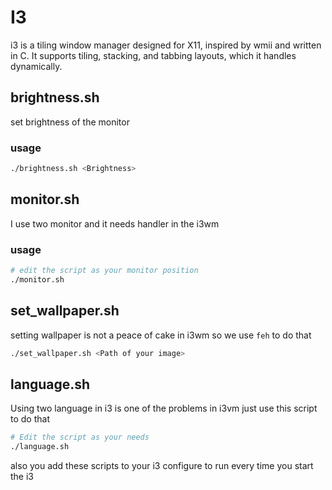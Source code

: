 # I3
i3 is a tiling window manager designed for X11, inspired by wmii and written in C. It supports tiling, stacking, and tabbing layouts, which it handles dynamically.
## brightness.sh
set brightness of the monitor
### usage
````bash
./brightness.sh <Brightness>
````
## monitor.sh
I use two monitor and it needs handler in the i3wm
### usage
````bash
# edit the script as your monitor position
./monitor.sh
````
## set_wallpaper.sh
setting wallpaper is not a peace of cake in i3wm so we use `feh` to do that
````bash
./set_wallpaper.sh <Path of your image>
````
## language.sh
Using two language in i3 is one of the problems in i3vm just use this script to do that
````bash
# Edit the script as your needs
./language.sh
````

also you add these scripts to your i3 configure to run every time you start the i3
